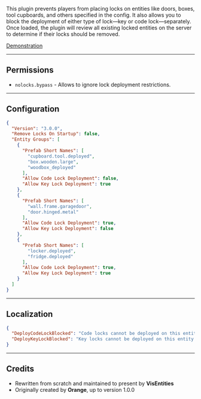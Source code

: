 This plugin prevents players from placing locks on entities like doors, boxes, tool cupboards, and others specified in the config. It also allows you to block the deployment of either type of lock—key or code lock—separately. Once loaded, the plugin will review all existing locked entities on the server to determine if their locks should be removed.

[Demonstration](https://www.youtube.com/watch?v=V20BC1DWyW4)

-----------------

## Permissions
- `nolocks.bypass` - Allows to ignore lock deployment restrictions.

---------------

## Configuration

```json
{
  "Version": "3.0.0",
  "Remove Locks On Startup": false,
  "Entity Groups": [
    {
      "Prefab Short Names": [
        "cupboard.tool.deployed",
        "box.wooden.large",
        "woodbox_deployed"
      ],
      "Allow Code Lock Deployment": false,
      "Allow Key Lock Deployment": true
    },
    {
      "Prefab Short Names": [
        "wall.frame.garagedoor",
        "door.hinged.metal"
      ],
      "Allow Code Lock Deployment": true,
      "Allow Key Lock Deployment": false
    },
    {
      "Prefab Short Names": [
        "locker.deployed",
        "fridge.deployed"
      ],
      "Allow Code Lock Deployment": true,
      "Allow Key Lock Deployment": true
    }
  ]
}
```

-----------------------

## Localization

```json
{
  "DeployCodeLockBlocked": "Code locks cannot be deployed on this entity.",
  "DeployKeyLockBlocked": "Key locks cannot be deployed on this entity."
}
```

---------------


## Credits

 * Rewritten from scratch and maintained to present by **VisEntities**
 * Originally created by **Orange**, up to version 1.0.0